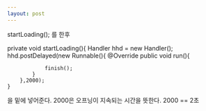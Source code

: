```yaml
---
layout: post
---
```


startLoading();
를 한후


 private void startLoading(){
        Handler hhd = new Handler();
        hhd.postDelayed(new Runnable(){
            @Override
            public void run(){

                finish();
            }
        },2000);
    }
을 밑에 넣어준다.
2000은 오프닝이 지속되는 시간을 뜻한다.
2000 == 2초